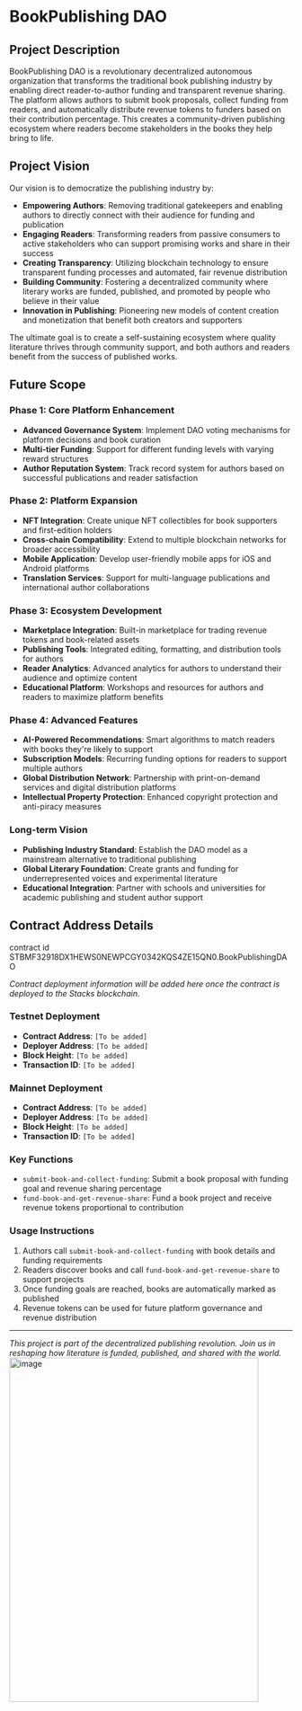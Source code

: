 # BookPublishing DAO

## Project Description

BookPublishing DAO is a revolutionary decentralized autonomous organization that transforms the traditional book publishing industry by enabling direct reader-to-author funding and transparent revenue sharing. The platform allows authors to submit book proposals, collect funding from readers, and automatically distribute revenue tokens to funders based on their contribution percentage. This creates a community-driven publishing ecosystem where readers become stakeholders in the books they help bring to life.

## Project Vision

Our vision is to democratize the publishing industry by:

- **Empowering Authors**: Removing traditional gatekeepers and enabling authors to directly connect with their audience for funding and publication
- **Engaging Readers**: Transforming readers from passive consumers to active stakeholders who can support promising works and share in their success
- **Creating Transparency**: Utilizing blockchain technology to ensure transparent funding processes and automated, fair revenue distribution
- **Building Community**: Fostering a decentralized community where literary works are funded, published, and promoted by people who believe in their value
- **Innovation in Publishing**: Pioneering new models of content creation and monetization that benefit both creators and supporters

The ultimate goal is to create a self-sustaining ecosystem where quality literature thrives through community support, and both authors and readers benefit from the success of published works.

## Future Scope

### Phase 1: Core Platform Enhancement
- **Advanced Governance System**: Implement DAO voting mechanisms for platform decisions and book curation
- **Multi-tier Funding**: Support for different funding levels with varying reward structures
- **Author Reputation System**: Track record system for authors based on successful publications and reader satisfaction

### Phase 2: Platform Expansion
- **NFT Integration**: Create unique NFT collectibles for book supporters and first-edition holders
- **Cross-chain Compatibility**: Extend to multiple blockchain networks for broader accessibility
- **Mobile Application**: Develop user-friendly mobile apps for iOS and Android platforms
- **Translation Services**: Support for multi-language publications and international author collaborations

### Phase 3: Ecosystem Development
- **Marketplace Integration**: Built-in marketplace for trading revenue tokens and book-related assets
- **Publishing Tools**: Integrated editing, formatting, and distribution tools for authors
- **Reader Analytics**: Advanced analytics for authors to understand their audience and optimize content
- **Educational Platform**: Workshops and resources for authors and readers to maximize platform benefits

### Phase 4: Advanced Features
- **AI-Powered Recommendations**: Smart algorithms to match readers with books they're likely to support
- **Subscription Models**: Recurring funding options for readers to support multiple authors
- **Global Distribution Network**: Partnership with print-on-demand services and digital distribution platforms
- **Intellectual Property Protection**: Enhanced copyright protection and anti-piracy measures

### Long-term Vision
- **Publishing Industry Standard**: Establish the DAO model as a mainstream alternative to traditional publishing
- **Global Literary Foundation**: Create grants and funding for underrepresented voices and experimental literature
- **Educational Integration**: Partner with schools and universities for academic publishing and student author support

## Contract Address Details 
contract id  STBMF32918DX1HEWS0NEWPCGY0342KQS4ZE15QN0.BookPublishingDAO

*Contract deployment information will be added here once the contract is deployed to the Stacks blockchain.*

### Testnet Deployment
- **Contract Address**: `[To be added]`
- **Deployer Address**: `[To be added]`
- **Block Height**: `[To be added]`
- **Transaction ID**: `[To be added]`

### Mainnet Deployment
- **Contract Address**: `[To be added]`
- **Deployer Address**: `[To be added]`
- **Block Height**: `[To be added]`
- **Transaction ID**: `[To be added]`

### Key Functions
- `submit-book-and-collect-funding`: Submit a book proposal with funding goal and revenue sharing percentage
- `fund-book-and-get-revenue-share`: Fund a book project and receive revenue tokens proportional to contribution

### Usage Instructions
1. Authors call `submit-book-and-collect-funding` with book details and funding requirements
2. Readers discover books and call `fund-book-and-get-revenue-share` to support projects
3. Once funding goals are reached, books are automatically marked as published
4. Revenue tokens can be used for future platform governance and revenue distribution

---

*This project is part of the decentralized publishing revolution. Join us in reshaping how literature is funded, published, and shared with the world.*
<img width="443" height="613" alt="image" src="https://github.com/user-attachments/assets/fee6c63f-2f47-4ba3-b985-2feab274869a" />


